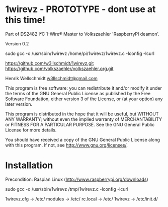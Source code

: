 1wirevz - PROTOTYPE - dont use at this time!
============================================

Part of DS2482 I²C 1-Wire® Master to Volkszaehler 'RaspberryPI deamon'.

Version 0.2

sudo gcc -o /usr/sbin/1wirevz /home/pi/1wirevz/1wirevz.c -lconfig -lcurl 

https://github.com/w3llschmidt/1wirevz.git
https://github.com/volkszaehler/volkszaehler.org.git

Henrik Wellschmidt  <w3llschmidt@gmail.com>

This program is free software: you can redistribute it and/or modify
it under the terms of the GNU General Public License as published by
the Free Software Foundation, either version 3 of the License, or
(at your option) any later version.

This program is distributed in the hope that it will be useful,
but WITHOUT ANY WARRANTY; without even the implied warranty of
MERCHANTABILITY or FITNESS FOR A PARTICULAR PURPOSE.  See the
GNU General Public License for more details.

You should have received a copy of the GNU General Public License
along with this program.  If not, see <http://www.gnu.org/licenses/>.

Installation
============

Precondition: Raspian Linux (http://www.raspberrypi.org/downloads)

sudo gcc -o /usr/sbin/1wirevz /tmp/1wirevz.c -lconfig -lcurl

1wirevz.cfg		-> /etc/
modules  		-> /etc/
rc.local  		-> /etc/
1wirevz 		-> /etc/init.d/


